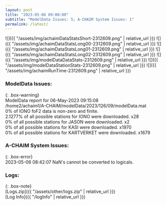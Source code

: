 ```yaml
---
layout: post
title: "2023-05-06 09:00:00"
subtitle: "ModelData Issues: 5; A-CHAIM System Issues: 1"
permalink: /latest/
---
```


![]({{ "/assets/img/achaimDataStatsShort-2312609.png" | relative_url }})
![]({{ "/assets/img/achaimDataStatsLong00-2312609.png" | relative_url }})
![]({{ "/assets/img/achaimDataStatsLong01-2312609.png" | relative_url }})
![]({{ "/assets/img/achaimDataStatsLong02-2312609.png" | relative_url }})
![]({{ "/assets/img/modelDataDataStats-2312609.png" | relative_url }})
![]({{ "/assets/img/modelDataStationStats-2312609.png" | relative_url }})
![]({{ "/assets/img/achaimRunTime-2312609.png" | relative_url }})


### ModelData Issues:  
  
{: .box-warning}  
 ModelData report for 06-May-2023 09:15:08   
 /home2/achaim1/A-CHAIM/modelData/2023/126/09/modelData.mat   
 0% of IONO foF2 data is non-zero and finite.   
 2.1277% of all possible stations for IONO were downloaded. x28   
 0% of all possible stations for JASON were downloaded. x2   
 0% of all possible stations for KASI were downloaded. x1970   
 0% of all possible stations for KARTVERKET were downloaded. x1679   
  
### A-CHAIM System Issues:  
  
{: .box-error}  
2023-05-06 08:42:07 NaN's cannot be converted to logicals.  

### Logs:  
  
{: .box-note}  
[Logs.zip]({{ "/assets/other/logs.zip" | relative_url }})  
[Log Info]({{ "/logInfo" | relative_url }})  
